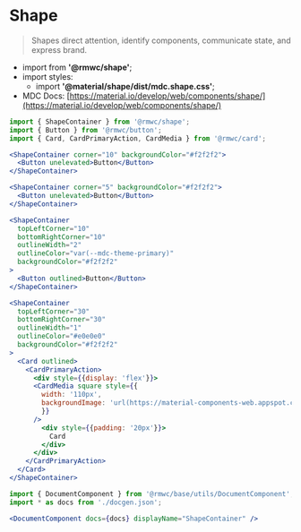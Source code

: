 # Shape

> Shapes direct attention, identify components, communicate state, and express brand.

- import from **'@rmwc/shape'**;
- import styles:
  - import **'@material/shape/dist/mdc.shape.css'**;
- MDC Docs: [https://material.io/develop/web/components/shape/](https://material.io/develop/web/components/shape/)

```jsx render
import { ShapeContainer } from '@rmwc/shape';
import { Button } from '@rmwc/button';
import { Card, CardPrimaryAction, CardMedia } from '@rmwc/card';

<ShapeContainer corner="10" backgroundColor="#f2f2f2">
  <Button unelevated>Button</Button>
</ShapeContainer>

<ShapeContainer corner="5" backgroundColor="#f2f2f2">
  <Button unelevated>Button</Button>
</ShapeContainer>

<ShapeContainer
  topLeftCorner="10"
  bottomRightCorner="10"
  outlineWidth="2"
  outlineColor="var(--mdc-theme-primary)"
  backgroundColor="#f2f2f2"
>
  <Button outlined>Button</Button>
</ShapeContainer>

<ShapeContainer
  topLeftCorner="30"
  bottomRightCorner="30"
  outlineWidth="1"
  outlineColor="#e0e0e0"
  backgroundColor="#f2f2f2"
>
  <Card outlined>
    <CardPrimaryAction>
      <div style={{display: 'flex'}}>
      <CardMedia square style={{
        width: '110px',
        backgroundImage: 'url(https://material-components-web.appspot.com/images/1-1.jpg)'
        }}
      />
        <div style={{padding: '20px'}}>
          Card
        </div>
      </div>
    </CardPrimaryAction>
  </Card>
</ShapeContainer>
```

```jsx renderOnly
import { DocumentComponent } from '@rmwc/base/utils/DocumentComponent';
import * as docs from './docgen.json';

<DocumentComponent docs={docs} displayName="ShapeContainer" />
```

